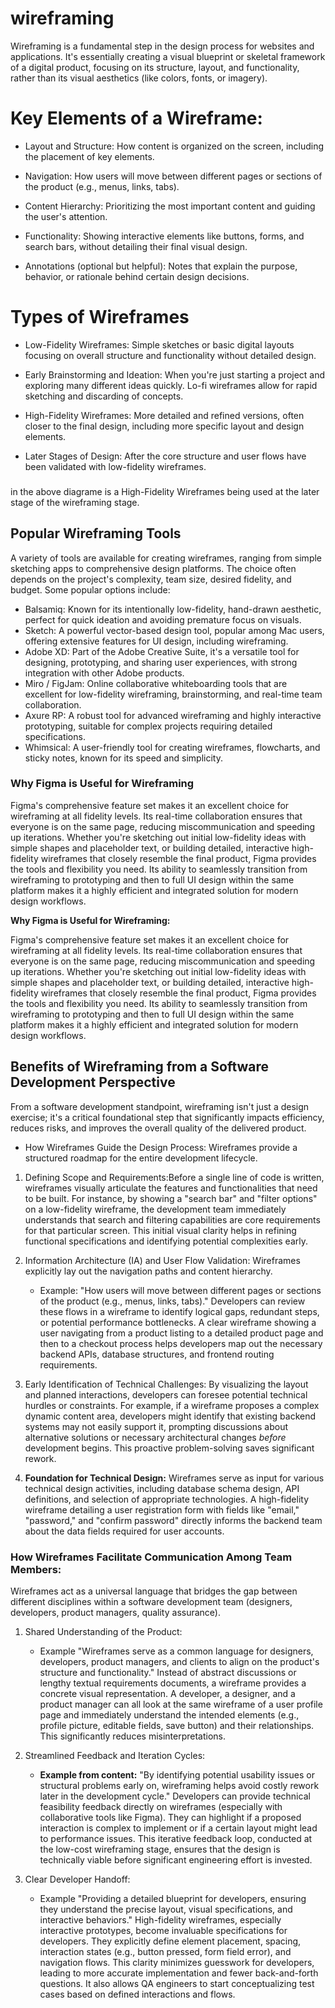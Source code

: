 # wireframing

Wireframing is a fundamental step in the design process for websites and applications. It's essentially creating a visual blueprint or skeletal framework of a digital product, focusing on its structure, layout, and functionality, rather than its visual aesthetics (like colors, fonts, or imagery).

# Key Elements of a Wireframe:

- Layout and Structure: How content is organized on the screen, including the placement of key elements.

- Navigation: How users will move between different pages or sections of the product (e.g., menus, links, tabs).

- Content Hierarchy: Prioritizing the most important content and guiding the user's attention.

- Functionality: Showing interactive elements like buttons, forms, and search bars, without detailing their final visual design.

- Annotations (optional but helpful): Notes that explain the purpose, behavior, or rationale behind certain design decisions.

# Types of Wireframes

- Low-Fidelity Wireframes: Simple sketches or basic digital layouts focusing on overall structure and functionality without detailed design.

* Early Brainstorming and Ideation: When you're just starting a project and exploring many different ideas quickly. Lo-fi wireframes allow for rapid sketching and discarding of concepts.

- High-Fidelity Wireframes: More detailed and refined versions, often closer to the final design, including more specific layout and design elements.

* Later Stages of Design: After the core structure and user flows have been validated with low-fidelity wireframes.

###

in the above diagrame is a High-Fidelity Wireframes being used at the later stage of the wireframing stage.

## Popular Wireframing Tools

A variety of tools are available for creating wireframes, ranging from simple sketching apps to comprehensive design platforms. The choice often depends on the project's complexity, team size, desired fidelity, and budget. Some popular options include:

- Balsamiq: Known for its intentionally low-fidelity, hand-drawn aesthetic, perfect for quick ideation and avoiding premature focus on visuals.
- Sketch: A powerful vector-based design tool, popular among Mac users, offering extensive features for UI design, including wireframing.
- Adobe XD: Part of the Adobe Creative Suite, it's a versatile tool for designing, prototyping, and sharing user experiences, with strong integration with other Adobe products.
- Miro / FigJam: Online collaborative whiteboarding tools that are excellent for low-fidelity wireframing, brainstorming, and real-time team collaboration.
- Axure RP: A robust tool for advanced wireframing and highly interactive prototyping, suitable for complex projects requiring detailed specifications.
- Whimsical: A user-friendly tool for creating wireframes, flowcharts, and sticky notes, known for its speed and simplicity.

### Why Figma is Useful for Wireframing

Figma's comprehensive feature set makes it an excellent choice for wireframing at all fidelity levels. Its real-time collaboration ensures that everyone is on the same page, reducing miscommunication and speeding up iterations. Whether you're sketching out initial low-fidelity ideas with simple shapes and placeholder text, or building detailed, interactive high-fidelity wireframes that closely resemble the final product, Figma provides the tools and flexibility you need. Its ability to seamlessly transition from wireframing to prototyping and then to full UI design within the same platform makes it a highly efficient and integrated solution for modern design workflows.

**Why Figma is Useful for Wireframing:**

Figma's comprehensive feature set makes it an excellent choice for wireframing at all fidelity levels. Its real-time collaboration ensures that everyone is on the same page, reducing miscommunication and speeding up iterations. Whether you're sketching out initial low-fidelity ideas with simple shapes and placeholder text, or building detailed, interactive high-fidelity wireframes that closely resemble the final product, Figma provides the tools and flexibility you need. Its ability to seamlessly transition from wireframing to prototyping and then to full UI design within the same platform makes it a highly efficient and integrated solution for modern design workflows.

## Benefits of Wireframing from a Software Development Perspective

From a software development standpoint, wireframing isn't just a design exercise; it's a critical foundational step that significantly impacts efficiency, reduces risks, and improves the overall quality of the delivered product.

- How Wireframes Guide the Design Process: Wireframes provide a structured roadmap for the entire development lifecycle.

1. Defining Scope and Requirements:Before a single line of code is written, wireframes visually articulate the features and functionalities that need to be built. For instance, by showing a "search bar" and "filter options" on a low-fidelity wireframe, the development team immediately understands that search and filtering capabilities are core requirements for that particular screen. This initial visual clarity helps in refining functional specifications and identifying potential complexities early.

2. Information Architecture (IA) and User Flow Validation: Wireframes explicitly lay out the navigation paths and content hierarchy.

    - Example: "How users will move between different pages or sections of the product (e.g., menus, links, tabs)." Developers can review these flows in a wireframe to identify logical gaps, redundant steps, or potential performance bottlenecks. A clear wireframe showing a user navigating from a product listing to a detailed product page and then to a checkout process helps developers map out the necessary backend APIs, database structures, and frontend routing requirements.

3. Early Identification of Technical Challenges: By visualizing the layout and planned interactions, developers can foresee potential technical hurdles or constraints. For example, if a wireframe proposes a complex dynamic content area, developers might identify that existing backend systems may not easily support it, prompting discussions about alternative solutions or necessary architectural changes _before_ development begins. This proactive problem-solving saves significant rework.

4.  **Foundation for Technical Design:** Wireframes serve as input for various technical design activities, including database schema design, API definitions, and selection of appropriate technologies. A high-fidelity wireframe detailing a user registration form with fields like "email," "password," and "confirm password" directly informs the backend team about the data fields required for user accounts.

### How Wireframes Facilitate Communication Among Team Members:

Wireframes act as a universal language that bridges the gap between different disciplines within a software development team (designers, developers, product managers, quality assurance).

1.  Shared Understanding of the Product:

    - Example  "Wireframes serve as a common language for designers, developers, product managers, and clients to align on the product's structure and functionality." Instead of abstract discussions or lengthy textual requirements documents, a wireframe provides a concrete visual representation. A developer, a designer, and a product manager can all look at the same wireframe of a user profile page and immediately understand the intended elements (e.g., profile picture, editable fields, save button) and their relationships. This significantly reduces misinterpretations.

2.  Streamlined Feedback and Iteration Cycles:

    - **Example from content:** "By identifying potential usability issues or structural problems early on, wireframing helps avoid costly rework later in the development cycle." Developers can provide technical feasibility feedback directly on wireframes (especially with collaborative tools like Figma). They can highlight if a proposed interaction is complex to implement or if a certain layout might lead to performance issues. This iterative feedback loop, conducted at the low-cost wireframing stage, ensures that the design is technically viable before significant engineering effort is invested.

3.  Clear Developer Handoff:

    - Example "Providing a detailed blueprint for developers, ensuring they understand the precise layout, visual specifications, and interactive behaviors." High-fidelity wireframes, especially interactive prototypes, become invaluable specifications for developers. They explicitly define element placement, spacing, interaction states (e.g., button pressed, form field error), and navigation flows. This clarity minimizes guesswork for developers, leading to more accurate implementation and fewer back-and-forth questions. It also allows QA engineers to start conceptualizing test cases based on defined interactions and flows.


